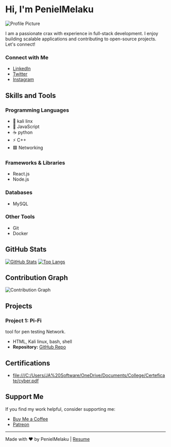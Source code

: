 # Hi, I'm PenielMelaku

![Profile Picture](https://avatars.githubusercontent.com/u/162007916?v=4)

I am a passionate crax with experience in full-stack development. I enjoy building scalable applications and contributing to open-source projects. Let's connect!

### Connect with Me 
- [LinkedIn](https://www.linkedin.com/in/penielmelaku) 
- [Twitter](https://twitter.com/penielmelaku) 
- [Instagram](https://www.instagram.com/Peniel4fun) 

## Skills and Tools

### Programming Languages
- 🐍 kali linx
- 🚀 JavaScript
- ☕ python
- ⚡ C++
- 🟩 Networking

### Frameworks & Libraries
- React.js
- Node.js

### Databases
- MySQL

### Other Tools
- Git
- Docker

## GitHub Stats

[![GitHub Stats](https://github-readme-stats.vercel.app/api?username=PenielMelaku&show_icons=true&theme=dark)](https://github.com/anuraghazra/github-readme-stats)
[![Top Langs](https://github-readme-stats.vercel.app/api/top-langs/?username=PenielMelaku&layout=compact)](https://github.com/anuraghazra/github-readme-stats)

## Contribution Graph 

![Contribution Graph](https://contributions-calender.vercel.app/api?username=PenielMelaku)

## Projects 

### Project 1: Pi-Fi
tool for pen testing Network.
- HTML, Kali linux, bash, shell 
- **Repository:** [GitHub Repo](https://github.com/PenielMelaku/Pi-Fi) 

## Certifications

- [file:///C:/Users/JA%20Software/OneDrive/Documents/College/Certeficate/cyber.pdf](https://tryhackme-certificates.s3-eu-west-1.amazonaws.com/THM-7AIPMU1CDW.pdf)

## Support Me

If you find my work helpful, consider supporting me:
- [Buy Me a Coffee](https://www.buymeacoffee.com/penielmelaku) 
- [Patreon](https://www.patreon.com/penielmelaku) 

---
Made with ❤️ by PenielMelaku | [Resume](https://resume.penielmelaku.com) 
